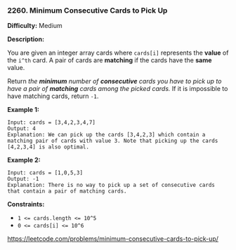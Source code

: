 ### 2260. Minimum Consecutive Cards to Pick Up

**Difficulty:** Medium

**Description:**

You are given an integer array cards where `cards[i]` represents the **value** of the `i^th` card. A pair of cards are **matching** if the cards have the **same** value.

Return *the **minimum** number of **consecutive** cards you have to pick up to have a pair of **matching** cards among the picked cards.* If it is impossible to have matching cards, return `-1`.

**Example 1:**
    
    Input: cards = [3,4,2,3,4,7]
    Output: 4
    Explanation: We can pick up the cards [3,4,2,3] which contain a matching pair of cards with value 3. Note that picking up the cards [4,2,3,4] is also optimal.

**Example 2:**

    Input: cards = [1,0,5,3]
    Output: -1
    Explanation: There is no way to pick up a set of consecutive cards that contain a pair of matching cards.

**Constraints:**
- `1 <= cards.length <= 10^5`
- `0 <= cards[i] <= 10^6`

https://leetcode.com/problems/minimum-consecutive-cards-to-pick-up/